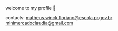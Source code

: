 welcome to my profile 🦊

contacts: matheus.winck.floriano@escola.pr.gov.br 
minimercadoclaudia@gmail.com
